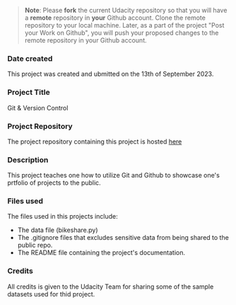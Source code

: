 >**Note**: Please **fork** the current Udacity repository so that you will have a **remote** repository in **your** Github account. Clone the remote repository to your local machine. Later, as a part of the project "Post your Work on Github", you will push your proposed changes to the remote repository in your Github account.

### Date created
This project was created and ubmitted on the 13th of September 2023.

### Project Title
Git & Version Control

### Project Repository
The project repository containing this project is hosted [here](https://github.com/KingDavidJnr/pdsnd_github)

### Description
This project teaches one how to utilize Git and Github to showcase one's prtfolio of projects to the public.

### Files used
The files used in this projects include:
* The data file (bikeshare.py)
* The .gitignore files that excludes sensitive data from being shared to the public repo.
* The README file containing the project's documentation.

### Credits
All credits is given to the Udacity Team for sharing some of the sample datasets used for thid project.

